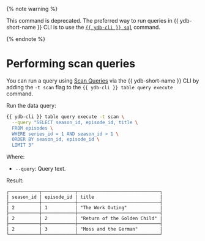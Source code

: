 
{% note warning %}

This command is deprecated.
The preferred way to run queries in {{ ydb-short-name }} CLI is to use the [`{{ ydb-cli }} sql`](../../sql.md) command.

{% endnote %}

# Performing scan queries

You can run a query using [Scan Queries](../../../../concepts/scan_query.md) via the {{ ydb-short-name }} CLI by adding the `-t scan` flag to the `{{ ydb-cli }} table query execute` command.

Run the data query:

```bash
{{ ydb-cli }} table query execute -t scan \
  --query "SELECT season_id, episode_id, title \
  FROM episodes \
  WHERE series_id = 1 AND season_id > 1 \
  ORDER BY season_id, episode_id \
  LIMIT 3"
```

Where:

* `--query`: Query text.

Result:

```text
┌───────────┬────────────┬──────────────────────────────┐
| season_id | episode_id | title                        |
├───────────┼────────────┼──────────────────────────────┤
| 2         | 1          | "The Work Outing"            |
├───────────┼────────────┼──────────────────────────────┤
| 2         | 2          | "Return of the Golden Child" |
├───────────┼────────────┼──────────────────────────────┤
| 2         | 3          | "Moss and the German"        |
└───────────┴────────────┴──────────────────────────────┘
```

